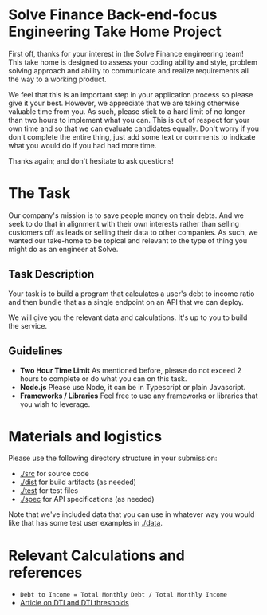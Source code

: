# Solve Finance Back-end-focus Engineering Take Home Project

First off, thanks for your interest in the Solve Finance engineering team! This take home is designed to assess your coding ability and style, problem solving approach and ability to communicate and realize requirements all the way to a working product.

We feel that this is an important step in your application process so please give it your best. However, we appreciate that we are taking otherwise valuable time from you. As such, please stick to a hard limit of no longer than two hours to implement what you can. This is out of respect for your own time and so that we can evaluate candidates equally. Don't worry if you don't complete the entire thing, just add some text or comments to indicate what you would do if you had had more time.

Thanks again; and don't hesitate to ask questions!

# The Task

Our company's mission is to save people money on their debts. And we seek to do that in alignment with their own interests rather than selling customers off as leads or selling their data to other companies. As such, we wanted our take-home to be topical and relevant to the type of thing you might do as an engineer at Solve.

## Task Description

Your task is to build a program that calculates a user's debt to income ratio and then bundle that as a single endpoint on an API that we can deploy. 

We will give you the relevant data and calculations. It's up to you to build the service.

## Guidelines

- **Two Hour Time Limit** As mentioned before, please do not exceed 2 hours to complete or do what you can on this task.
- **Node.js** Please use Node, it can be in Typescript or plain Javascript. 
- **Frameworks / Libraries** Feel free to use any frameworks or libraries that you wish to leverage.

# Materials and logistics

Please use the following directory structure in your submission:

- [./src](./src) for source code
- [./dist](./dist) for build artifacts (as needed)
- [./test](./test) for test files
- [./spec](./spec) for API specifications (as needed)

Note that we've included data that you can use in whatever way you would like that has some test user examples in [./data](./data).


# Relevant Calculations and references

- `Debt to Income = Total Monthly Debt / Total Monthly Income`
- [Article on DTI and DTI thresholds](https://www.consumerfinance.gov/ask-cfpb/what-is-a-debt-to-income-ratio-why-is-the-43-debt-to-income-ratio-important-en-1791/#:~:text=Your%20debt%2Dto%2Dincome%20ratio,money%20you%20plan%20to%20borrow.)


